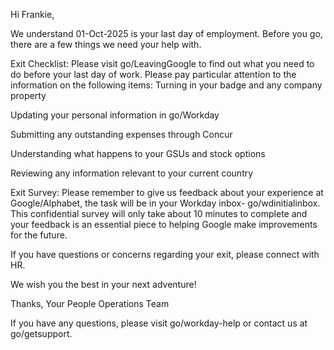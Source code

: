 Hi Frankie,

We understand 01-Oct-2025 is your last day of employment. Before you go, there are a few things we need your help with.

Exit Checklist: Please visit go/LeavingGoogle to find out what you need to do before your last day of work. Please pay particular attention to the information on the following items:
Turning in your badge and any company property

Updating your personal information in go/Workday

Submitting any outstanding expenses through Concur

Understanding what happens to your GSUs and stock options

Reviewing any information relevant to your current country

Exit Survey: Please remember to give us feedback about your experience at Google/Alphabet, the task will be in your Workday inbox- go/wdinitialinbox. This confidential survey will only take about 10 minutes to complete and your feedback is an essential piece to helping Google make improvements for the future.

If you have questions or concerns regarding your exit, please connect with HR.

We wish you the best in your next adventure!

Thanks,
Your People Operations Team


If you have any questions, please visit go/workday-help or contact us at go/getsupport.